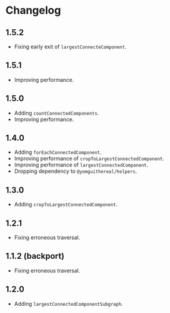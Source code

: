 # Changelog

## 1.5.2

- Fixing early exit of `largestConnecteComponent`.

## 1.5.1

- Improving performance.

## 1.5.0

- Adding `countConnectedComponents`.
- Improving performance.

## 1.4.0

- Adding `forEachConnectedComponent`.
- Improving performance of `cropToLargestConnectedComponent`.
- Improving performance of `largestConnectedComponent`.
- Dropping dependency to `@yomguithereal/helpers`.

## 1.3.0

- Adding `cropToLargestConnectedComponent`.

## 1.2.1

- Fixing erroneous traversal.

## 1.1.2 (backport)

- Fixing erroneous traversal.

## 1.2.0

- Adding `largestConnectedComponentSubgraph`.
